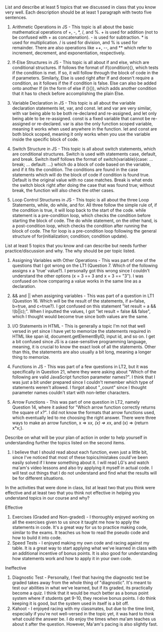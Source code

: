 
List and describe at least 5 topics that we discussed in class that you know very well. Each description should be at least 1 paragraph with twoto five sentences.

1. Arithmetic Operations in JS - This topic is all about the basic mathematical operations of +, -, *, /, and %. + is used for addition (not to be confused with + as concatenation). - is used for subtraction. * is used for multiplication. / is used for division, and % is used for remainder. There are also operations like ++, --, and ** which refer to increment, decrement, and exponentiation, respectively. 

2. If-Else Structures in JS - This topic is all about if and else, which are conditional structures. If follows the format of if(condition){}, which tests if the condition is met. If so, it will follow through the block of code in the if parameters. Similarly, Else is used right after If and doesn't require a condition, as it follows if the if condition is false. Else can also be added onto another If (in the form of else if (){}), which adds another condition that it has to check before accomplishing the plain Else. 

3. Variable Declaration in JS - This topic is all about the variable declaration statements let, var, and const. let and var are very similar, with var being able to be both re-declared and re-assigned, and let only being able to be re-assigned. const is a fixed variable that cannot be re-assigned or re-declared. var is also the only function scoped variable, meaning it works when used anywhere in the function. let and const are both block scoped, meaning it only works when you use the variable inside the specific block of code. 

4. Switch Structure in JS - This topic is all about switch statements, which are conditional structures. Switch is used with statements case, default, and break. Switch itself follows the format of switch(variable){case: ... break; ... default: ...} which do a block of code based on the variable, and if it fits the condition. The conditions are found in the case statements which will do the block of code if condition is found true. Default is the original value with no case matches. Break is what ends the switch block right after doing the case that was found true; without break, the function will also check the other cases. 

5. Loop Control Structures in JS - This topic is all about the three Loop Statements, while, do while, and for. All three follow the simple rule of, if the condition is true, it will loop back to the start of the code. while statement is a pre-condition loop, which checks the condition before starting the block of code. The do while statement, on the other hand, is a post-condition loop, which checks the condition after running the block of code. The for loop is a pre-condition loop following the general structure of for(initialization; condition; condition update).


List at least 5 topics that you know and can describe but needs further practice/discussion and why.  The why should be per topic listed.  

1. Assigning Variables with Other Operations - This was part of one of the questions that I got wrong on the LT1 (Question 7. Which of the following assigns x a 'true' value?). I personally got this wrong since I couldn't understand the other options (x = 3 == 3 and x = 3 == "3"). I was confused on how comparing a value works in the same line as a declaration. 

2. && and || when assigning variables - This was part of a question in LT1 (Question 16. Which will be the result of the statements, if a=false, b=true, and c=true?). I got confused on this statement "let result = a && !(b||c);". When I inputted the values, I got "let result = false && false", which I thought would become true since both values are the same.

3. I/O Statements in HTML - This is generally a topic I'm not that well versed in yet since I have yet to memorize the statements required in HTML like span id, document.getElementByID, input id, and so on. I get a bit confused since JS is a case-sensitive programming language, meaning, it is crucial to know the exact look of all the statements. Other than this, the statements are also usually a bit long, meaning a longer thing to memorize.

4. Functions in JS - This was part of a few questions in LT2, but it was specifically in Question 21, where they were asking about "Which of the following are valid JavaScript function parameter names?". I think that I was just a bit under prepared since I couldn't remember which type of statements weren't allowed. I forgot about "_count" since I thought parameter names couldn't start with non-letter characters.

5. Arrow Functions - This was part of one question in LT2, namely Question 14, where it asked for "Which arrow function correctly returns the square of x?". I did not know the formats that arrow functions used, which eventually led to me choosing the right answer. There were three ways to make an arrow function, x => x*x, (x) => x*x, and (x) => {return x*x;}.


Describe on what will be your plan of action in order to help yourself in understanding further the topics listed on the second items.
1. I believe that I should read about each function, even just a little bit, since I've noticed that most of these topics/mistakes could've been easily solved if I knew something about it. I will read LG's and watch ma'am's video lessons and also try applying it myself in actual code. I will test out things that I do not understand and find what the results will be for different situations.


In the activities that were done in class, list at least two that you think were effective and at least two that you think not effective in helping you understand topics in our course and why?

Effective
1. Exercises (Graded and Non-graded) - I thoroughly enjoyed working on all the exercises given to us since it taught me how to apply the statements in code. It's a great way for us to practice making code, similar to the exams. It teaches us how to read the pseudo code and how to build it into code.
2. Speed Tests - I enjoyed making my own code and racing against my table. It is a great way to start applying what we've learned in class with an additional incentive of bonus points. It is also good for understanding how statements work and how to apply it in your own code.

Ineffective
1. Diagnostic Test - Personally, I feel that having the diagnostic test be graded takes away from the whole thing of "diagnostic". It's meant to test our abilities in what we've learned, but if its graded, its practically become a quiz. I think that it would be much better as a bonus point system where if students get 9-10, they receive bonus points. I do think keeping it is good, but the system used in itself is a bit off.
2. Kahoot - I enjoyed racing with my classmates, but due to the time limit, especially if you're not well-versed in the topic yet, it was hard to think what could the answer be. I do enjoy the times when ma'am teaches us about it after the question. However, Ma'am's pacing is also slightly fast. 
